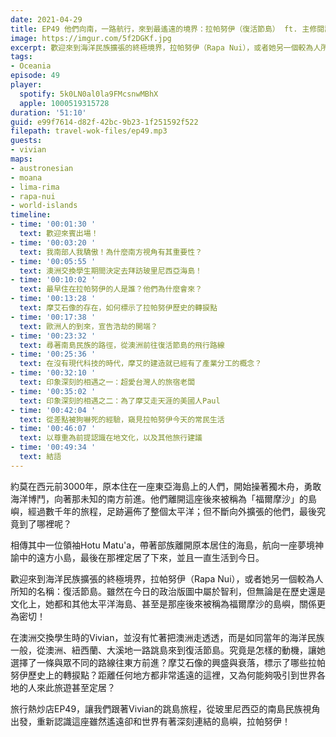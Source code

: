 ```yaml
---
date: 2021-04-29
title: EP49 他們向南，一路航行，來到最遙遠的境界：拉帕努伊（復活節島） ft. 主修閱讀、副修旅行的大學生 Vivian
image: https://imgur.com/5f2DGKf.jpg
excerpt: 歡迎來到海洋民族擴張的終極境界，拉帕努伊（Rapa Nui），或者她另一個較為人所知的名稱：復活節島。雖然在今日的政治版圖中屬於智利，但無論是在歷史還是文化上，她都和其他太平洋海島、甚至是那座後來被稱為福爾摩沙的島嶼，關係更為密切！讓我們跟著Vivian的跳島旅程，從玻里尼西亞的南島民族視角出發，重新認識這座雖然遙遠卻和世界有著深刻連結的島嶼吧！
tags:
- Oceania
episode: 49
player:
  spotify: 5k0LN0al0la9FMcsnwMBhX
  apple: 1000519315728
duration: '51:10'
guid: e99f7614-d82f-42bc-9b23-1f251592f522
filepath: travel-wok-files/ep49.mp3
guests:
- vivian
maps:
- austronesian
- moana
- lima-rima
- rapa-nui
- world-islands
timeline:
- time: '00:01:30 '
  text: 歡迎來賓出場！
- time: '00:03:20 '
  text: 我南部人我驕傲！為什麼南方視角有其重要性？
- time: '00:05:55 '
  text: 澳洲交換學生期間決定去拜訪玻里尼西亞海島！
- time: '00:10:02 '
  text: 最早住在拉帕努伊的人是誰？他們為什麼會來？
- time: '00:13:28 '
  text: 摩艾石像的存在，如何標示了拉帕努伊歷史的轉捩點
- time: '00:17:38 '
  text: 歐洲人的到來，宣告浩劫的開端？
- time: '00:23:32 '
  text: 尋著南島民族的路徑，從澳洲前往復活節島的飛行路線
- time: '00:25:36 '
  text: 在沒有現代科技的時代，摩艾的建造就已經有了產業分工的概念？
- time: '00:32:10 '
  text: 印象深刻的相遇之一：超愛台灣人的旅宿老闆
- time: '00:35:02 '
  text: 印象深刻的相遇之二：為了摩艾走天涯的美國人Paul
- time: '00:42:04 '
  text: 從差點被狗嚇死的經驗，窺見拉帕努伊今天的常民生活
- time: '00:46:07 '
  text: 以尊重為前提認識在地文化，以及其他旅行建議
- time: '00:49:34 '
  text: 結語
---
```


約莫在西元前3000年，原本住在一座東亞海島上的人們，開始操著獨木舟，勇敢海洋博鬥，向著那未知的南方前進。他們離開這座後來被稱為「福爾摩沙」的島嶼，經過數千年的旅程，足跡遍佈了整個太平洋；但不斷向外擴張的他們，最後究竟到了哪裡呢？

相傳其中一位領袖Hotu Matu'a，帶著部族離開原本居住的海島，航向一座夢境神諭中的遠方小島，最後在那裡定居了下來，並且一直生活到今日。

歡迎來到海洋民族擴張的終極境界，拉帕努伊（Rapa Nui），或者她另一個較為人所知的名稱：復活節島。雖然在今日的政治版圖中屬於智利，但無論是在歷史還是文化上，她都和其他太平洋海島、甚至是那座後來被稱為福爾摩沙的島嶼，關係更為密切！

在澳洲交換學生時的Vivian，並沒有忙著把澳洲走透透，而是如同當年的海洋民族一般，從澳洲、紐西蘭、大溪地一路跳島來到復活節島。究竟是怎樣的動機，讓她選擇了一條與眾不同的路線往東方前進？摩艾石像的興盛與衰落，標示了哪些拉帕努伊歷史上的轉捩點？距離任何地方都非常遙遠的這裡，又為何能夠吸引到世界各地的人來此旅遊甚至定居？

旅行熱炒店EP49，讓我們跟著Vivian的跳島旅程，從玻里尼西亞的南島民族視角出發，重新認識這座雖然遙遠卻和世界有著深刻連結的島嶼，拉帕努伊！

